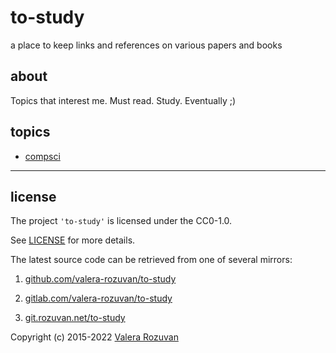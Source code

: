 # to-study

a place to keep links and references on various papers and books

## about

Topics that interest me. Must read. Study. Eventually ;)

## topics

- [compsci](./compsci.md)

---

## license

The project `'to-study'` is licensed under the CC0-1.0.

See [LICENSE](./LICENSE) for more details.

The latest source code can be retrieved from one of several mirrors:

1. [github.com/valera-rozuvan/to-study](https://github.com/valera-rozuvan/to-study)

2. [gitlab.com/valera-rozuvan/to-study](https://gitlab.com/valera-rozuvan/to-study)

3. [git.rozuvan.net/to-study](https://git.rozuvan.net/to-study)

Copyright (c) 2015-2022 [Valera Rozuvan](https://valera.rozuvan.net/)
